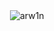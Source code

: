 <!--START_SECTION:waka-->
<!--END_SECTION:waka-->

<p>&nbsp;<img align="center" src="https://github-readme-stats.vercel.app/api?username=arw1n&show_icons=true&theme=github_dark&locale=en" alt="arw1n" /></p>
